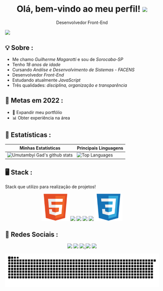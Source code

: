 <h1 align="center" >Olá, bem-vindo ao meu perfil! <img src="https://media.giphy.com/media/QssGEmpkyEOhBCb7e1/giphy.gif" width="45px"></h1>

<p align='center'>
  Desenvolvedor Front-End
</p>

<img src="https://media.giphy.com/media/AIdGhVzDyXioKnLya7/giphy.gif" width="900px" align="center">

## 💡 Sobre :
  - Me chamo *Guilherme Magarotti* e sou de *Sorocaba-SP*
  - Tenho *18 anos de idade*
  - Cursando *Análise e Desenvolvimento de Sistemas* - *FACENS*
  - Desenvolvedor *Front-End*
  - Estudando atualmente *JavaScript*
  - Três qualidades: *disciplina, organização e transparência*

## 🎯 Metas em 2022 :

- 📂 Expandir meu portfólio
- 📊 Obter experiência na área

## 💎 Estatísticas :
 
| Minhas Estatísticas                                                                                                                                                            | Principais Linguagens                                                                                                                                                                     |
| ------------------------------------------------------------------------------------------------------------------------------------------------------------------------ | ---------------------------------------------------------------------------------------------------------------------------------------------------------------------------------- |
| ![Umutambyi Gad's github stats](https://github-readme-stats.vercel.app/api?username=guimagarotti&show_icons=true&hide_border=true&count_private=true&theme=dark) | ![Top Languages](https://github-readme-stats.vercel.app/api/top-langs/?username=guimagarotti&langs_count=10&count_private=true&hide_border=true&theme=dark&layout=compact) |

## 🖥️ Stack : 
  
  Stack que utilizo para realização de projetos!
  
  <div align="center">
      <img src="https://raw.githubusercontent.com/devicons/devicon/master/icons/html5/html5-original.svg" width="90px">  
      <img src="https://media.giphy.com/media/kH1DBkPNyZPOk0BxrM/giphy.gif" width="90px">
      <img src="https://media.giphy.com/media/ln7z2eWriiQAllfVcn/giphy.gif" width="90px">
      <img src="https://media.giphy.com/media/IdyAQJVN2kVPNUrojM/giphy.gif" width="90px">
      <img src="https://media.giphy.com/media/KzJkzjggfGN5Py6nkT/giphy.gif" width="90px">
      <img src="https://raw.githubusercontent.com/devicons/devicon/master/icons/css3/css3-original.svg" width="90px">
  </div> 

## 💬 Redes Sociais :

  <div align="center"> 
    <a href="https://www.instagram.com/guimagarotti/" target="_blank"><img src="https://img.shields.io/badge/-Instagram-%23E4405F?style=for-the-badge&logo=instagram&logoColor=white" target="_blank"></a>
    <a href="https://www.linkedin.com/in/guilherme-cambi-magarotti-16177522b/" target="_blank"><img src="https://img.shields.io/badge/-LinkedIn-%230077B5?style=for-the-badge&logo=linkedin&logoColor=white" target="_blank"></a>
    <a href="https://twitter.com/GuilhermeMagar7" target="_blank"><img src="https://img.shields.io/badge/Twitter-2CA5E0?style=for-the-badge&logo=twitter&logoColor=white" target="_blank">
     <a href="https://github.com/guimagarotti"><img src="https://img.shields.io/badge/-Github-%23333?style=for-the-badge&logo=github&logoColor=white" target="_blank"></a>
     <a href="#" target="_blank"><img src="https://img.shields.io/badge/Website-7289DA?style=for-the-badge&logo=googlechrome&logoColor=white" target="_blank"></a>
  </div>
  
  ![Snake animation](https://github.com/Ricmaloy/Ricmaloy/blob/output/github-contribution-grid-snake.svg)

